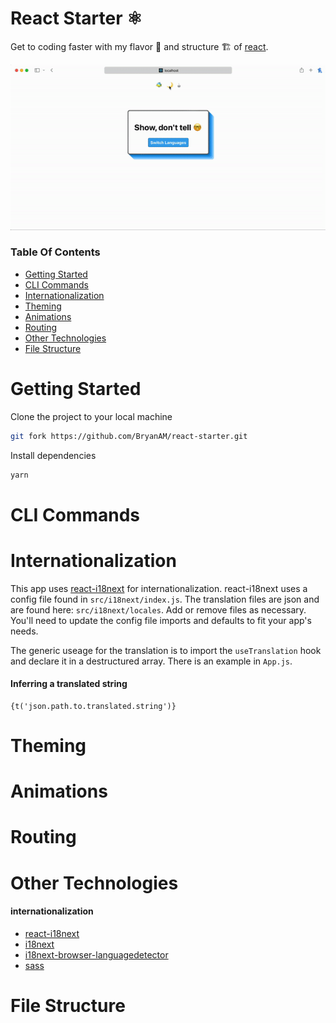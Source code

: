 # React Starter ⚛️
Get to coding faster with my flavor 🍦 and structure  🏗️ of [react](https://reactjs.org/docs/getting-started.html). 

![screen-gif](./starter.gif)


### Table Of Contents
- [Getting Started](#getting-started)
- [CLI Commands](#cli-commands)
- [Internationalization](#internationalization)
- [Theming](#theming)
- [Animations](#animations)
- [Routing](#routing)
- [Other Technologies](#technologies)
- [File Structure](#file-structure)

# Getting Started
Clone the project to your local machine
```zsh
git fork https://github.com/BryanAM/react-starter.git
```

Install dependencies
 
```zsh
yarn
```

# CLI Commands

# Internationalization
This app uses [react-i18next](https://react.i18next.com/getting-started) for internationalization. react-i18next uses a config file found in `src/i18next/index.js`. The translation files are json and are found here: `src/i18next/locales`. Add or remove files as necessary. You'll need to update the config file imports and defaults to fit your app's needs.

The generic useage for the translation is to import the `useTranslation` hook and declare it in a destructured array. There is an example in `App.js`.

#### Inferring a translated string
```
{t('json.path.to.translated.string')}
```

# Theming

# Animations

# Routing 

# Other Technologies

#### internationalization
- [react-i18next](https://react.i18next.com/getting-started)
- [i18next](https://www.i18next.com)
- [i18next-browser-languagedetector](https://react.i18next.com/legacy-v9/step-by-step-guide#c-auto-detect-the-user-language)
- [sass](https://sass-lang.com/)

# File Structure

